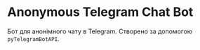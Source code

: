 # Anonymous Telegram Chat Bot

Бот для анонімного чату в Telegram.
Створено за допомогою `pyTelegramBotAPI`.
